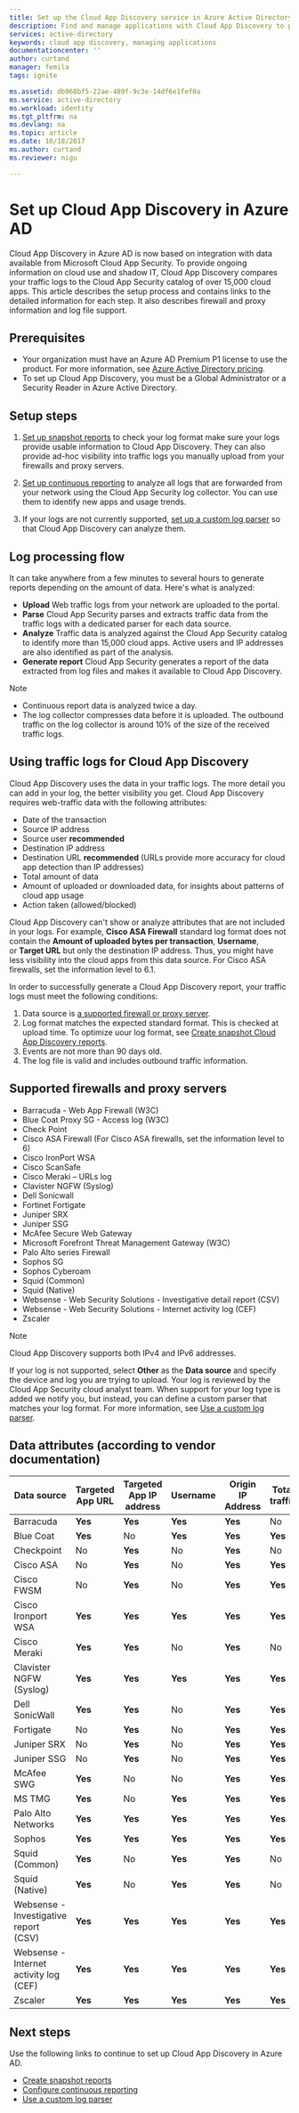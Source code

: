 ```yaml
---
title: Set up the Cloud App Discovery service in Azure Active Directory | Microsoft Docs
description: Find and manage applications with Cloud App Discovery to provide actionable information on cloud use and shadow IT.
services: active-directory
keywords: cloud app discovery, managing applications
documentationcenter: ''
author: curtand
manager: femila
tags: ignite

ms.assetid: db968bf5-22ae-489f-9c3e-14df6e1fef0a
ms.service: active-directory
ms.workload: identity
ms.tgt_pltfrm: na
ms.devlang: na
ms.topic: article
ms.date: 10/18/2017
ms.author: curtand
ms.reviewer: nigu

---
```


# Set up Cloud App Discovery in Azure AD

Cloud App Discovery in Azure AD is now based on integration with data available from Microsoft Cloud App Security. To provide ongoing information on cloud use and shadow IT, Cloud App Discovery compares your traffic logs to the Cloud App Security catalog of over 15,000 cloud apps. This article describes the setup process and contains links to the detailed information for each step. It also describes firewall and proxy information and log file support.

## Prerequisites

* Your organization must have an Azure AD Premium P1 license to use the product. For more information, see [Azure Active Directory pricing](https://azure.microsoft.com/pricing/details/active-directory/).
* To set up Cloud App Discovery, you must be a Global Administrator or a Security Reader in Azure Active Directory.

## Setup steps

1. [Set up snapshot reports](cloudappdiscovery-set-up-snapshots.md) to check your log format make sure your logs provide usable information to Cloud App Discovery. They can also provide ad-hoc visibility into traffic logs you manually upload from your firewalls and proxy servers.

2. [Set up continuous reporting](https://docs.microsoft.com/cloud-app-security/discovery-docker) to analyze all logs that are forwarded from your network using the Cloud App Security log collector. You can use them to identify new apps and usage trends.

3. If your logs are not currently supported, [set up a custom log parser](https://docs.microsoft.com/en-us/cloud-app-security/custom-log-parser) so that Cloud App Discovery can analyze them.
  
## Log processing flow

It can take anywhere from a few minutes to several hours to generate reports depending on the amount of data. Here's what is analyzed:

* **Upload**
  Web traffic logs from your network are uploaded to the portal.
* **Parse**
  Cloud App Security parses and extracts traffic data from the traffic logs with a dedicated parser for each data source.
* **Analyze**
  Traffic data is analyzed against the Cloud App Security catalog to identify more than 15,000 cloud apps. Active users and IP addresses are also identified as part of the analysis.
* **Generate report**
  Cloud App Security generates a report of the data extracted from log files and makes it available to Cloud App Discovery.

> [!NOTE]
> * Continuous report data is analyzed twice a day.
> * The log collector compresses data before it is uploaded. The outbound traffic on the log collector is around 10% of the size of the received traffic logs.

## Using traffic logs for Cloud App Discovery

Cloud App Discovery uses the data in your traffic logs. The more detail you can add in your log, the better visibility you get. Cloud App Discovery requires web-traffic data with the following attributes:

* Date of the transaction
* Source IP address
* Source user **recommended**
* Destination IP address
* Destination URL **recommended** (URLs provide more accuracy for cloud app detection than IP addresses)
* Total amount of data
* Amount of uploaded or downloaded data, for insights about patterns of cloud app usage
* Action taken (allowed/blocked)

Cloud App Discovery can't show or analyze attributes that are not included in your logs. For example, **Cisco ASA Firewall** standard log format does not contain the **Amount of uploaded bytes per transaction**, **Username**, or **Target URL** but only the destination IP address. Thus, you might have less visibility into the cloud apps from this data source. For Cisco ASA firewalls, set the information level to 6.1.

In order to successfully generate a Cloud App Discovery report, your traffic logs must meet the following conditions:

1.  Data source is [a supported firewall or proxy server](#supported-firewalls-and-proxies).
2.  Log format matches the expected standard format. This is checked at upload time. To optimize uour log format, see [Create snapshot Cloud App Discovery reports](cloudappdiscovery-set-up-snapshots.md).
3.  Events are not more than 90 days old.
4.  The log file is valid and includes outbound traffic information.

## Supported firewalls and proxy servers

* Barracuda - Web App Firewall (W3C)
* Blue Coat Proxy SG - Access log (W3C)
* Check Point
* Cisco ASA Firewall (For Cisco ASA firewalls, set the information level to 6)
* Cisco IronPort WSA
* Cisco ScanSafe
* Cisco Meraki – URLs log
* Clavister NGFW (Syslog)
* Dell Sonicwall
* Fortinet Fortigate
* Juniper SRX
* Juniper SSG
* McAfee Secure Web Gateway
* Microsoft Forefront Threat Management Gateway (W3C)
* Palo Alto series Firewall
* Sophos SG
* Sophos Cyberoam
* Squid (Common)
* Squid (Native)
* Websense - Web Security Solutions - Investigative detail report (CSV)
* Websense - Web Security Solutions - Internet activity log (CEF)
* Zscaler

> [!NOTE]
> Cloud App Discovery supports both IPv4 and IPv6 addresses.

If your log is not supported, select **Other** as the **Data source** and specify the device and log you are trying to upload. Your log is reviewed by the Cloud App Security cloud analyst team. When support for your log type is added we notify you, but instead, you can define a custom parser that matches your log format. For more information, see [Use a custom log parser](https://docs.microsoft.com/cloud-app-security/custom-log-parser).

## Data attributes (according to vendor documentation)

| Data source         | Targeted App URL | Targeted App IP address | Username | Origin IP Address | Total traffic | Uploaded bytes |
|-----------------------------------------|----------------|---------------|----------|-----------|---------------|----------------|
| Barracuda                               | **Yes**        | **Yes**       | **Yes**  | **Yes**   | No            | No             |
| Blue Coat                               | **Yes**        | No            | **Yes**  | **Yes**   | **Yes**       | **Yes**        |
| Checkpoint                              | No             | **Yes**       | No       | **Yes**   | No            | No             |
| Cisco ASA                               | No             | **Yes**       | No       | **Yes**   | **Yes**       | No             |
| Cisco FWSM                              | No             | **Yes**       | No       | **Yes**   | **Yes**       | No             |
| Cisco Ironport WSA                      | **Yes**        | **Yes**       | **Yes**  | **Yes**   | **Yes**       | **Yes**        |
| Cisco Meraki                            | **Yes**        | **Yes**       | No       | **Yes**   | No            | No             |
| Clavister NGFW (Syslog)                 | **Yes**        | **Yes**       | **Yes**  | **Yes**   | **Yes**       | **Yes**        |
| Dell SonicWall                          | **Yes**        | **Yes**       | No       | **Yes**   | **Yes**       | **Yes**        |
| Fortigate                               | No             | **Yes**       | No       | **Yes**   | **Yes**       | **Yes**        |
| Juniper SRX                             | No             | **Yes**       | No       | **Yes**   | **Yes**       | **Yes**        |
| Juniper SSG                             | No             | **Yes**       | No       | **Yes**   | **Yes**       | **Yes**        |
| McAfee SWG                              | **Yes**        | No            | No       | **Yes**   | **Yes**       | **Yes**        |
| MS TMG                                  | **Yes**        | No            | **Yes**  | **Yes**   | **Yes**       | **Yes**        |
| Palo Alto Networks                      | **Yes**        | **Yes**       | **Yes**  | **Yes**   | **Yes**       | **Yes**        |
| Sophos                                  | **Yes**        | **Yes**       | **Yes**  | **Yes**   | **Yes**       | No             |
| Squid (Common)                          | **Yes**        | No            | **Yes**  | **Yes**   | No            | **Yes**        |
| Squid (Native)                          | **Yes**        | No            | **Yes**  | **Yes**   | No            | **Yes**        |
| Websense - Investigative report (CSV)   | **Yes**        | **Yes**       | **Yes**  | **Yes**   | **Yes**       | **Yes**        |
| Websense - Internet activity log (CEF)  | **Yes**        | **Yes**       | **Yes**  | **Yes**   | **Yes**       | **Yes**        |
| Zscaler                                 | **Yes**        | **Yes**       | **Yes**  | **Yes**   | **Yes**       | **Yes**        |


## Next steps
Use the following links to continue to set up Cloud App Discovery in Azure AD.

* [Create snapshot reports](cloudappdiscovery-set-up-snapshots.md)
* [Configure continuous reporting](https://docs.microsoft.com/cloud-app-security/discovery-docker)
* [Use a custom log parser](https://docs.microsoft.comcommit/cloud-app-security/custom-log-parser)